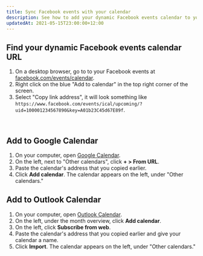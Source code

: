 ```yaml
---
title: Sync Facebook events with your calendar
description: See how to add your dynamic Facebook events calendar to your personal calendar
updatedAt: 2021-05-15T23:00:00+12:00
---
```


## Find your dynamic Facebook events calendar URL

<blog-img src="facebook-events-calendar.png" />

1. On a desktop browser, go to to your Facebook events at [facebook.com/events/calendar](https://www.facebook.com/events/calendar).
1. Right click on the blue "Add to calendar" in the top right corner of the screen.
1. Select "Copy link address", it will look something like `https://www.facebook.com/events/ical/upcoming/?uid=100001234567890&key=A01b23C45d67E89f`.

<br>

## Add to Google Calendar

<blog-img src="google-calendar-add.png" />

1. On your computer, open [Google Calendar](https://calendar.google.com/).
1. On the left, next to "Other calendars", click **+ > From URL**.
1. Paste the calendar's address that you copied earlier.
1. Click **Add calendar**. The calendar appears on the left, under "Other calendars."

<blog-img src="google-calendar-url.png" />

## Add to Outlook Calendar

<blog-img src="outlook-calendar-add.png" />

1. On your computer, open [Outlook Calendar](https://outlook.live.com/calendar/).
1. On the left, under the month overview, click **Add calendar**.
1. On the left, click **Subscribe from web**.
1. Paste the calendar's address that you copied earlier and give your calendar a name.
1. Click **Import**. The calendar appears on the left, under "Other calendars."

<blog-img src="outlook-calendar-url.png" />
